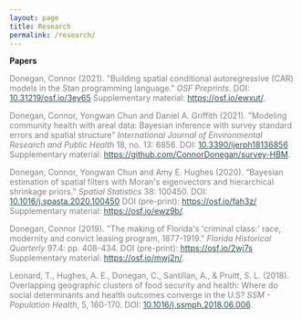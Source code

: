 ```yaml
---
layout: page
title: Research
permalink: /research/
---
```


**Papers**

<p style="color:Gray">Donegan, Connor (2021). "Building spatial conditional autoregressive (CAR) models in the Stan programming language." <em>OSF Preprints</em>. DOI: <a style="color:DarkSlateGray" href="https://osf.io/3ey65/">10.31219/osf.io/3ey65</a> Supplementary material: <a style="color:DarkSlateGray" href="https://osf.io/ewxut/">https://osf.io/ewxut/</a>.</p>

<p style="color:Gray">Donegan, Connor, Yongwan Chun and Daniel A. Griffith (2021). "Modeling community health with areal data: Bayesian inference with survey standard errors and spatial structure" <em>International Journal of Environmental Research and Public Health</em> 18, no. 13: 6856. DOI: <a style="color:DarkSlateGray" href="https://doi.org/10.3390/ijerph18136856">10.3390/ijerph18136856</a> Supplementary material: <a style="color:DarkSlateGray" href="https://github.com/ConnorDonegan/survey-HBM">https://github.com/ConnorDonegan/survey-HBM</a>.</p>

<p style="color:Gray">Donegan, Connor, Yongwan Chun and Amy E. Hughes (2020). “Bayesian estimation of spatial filters with Moran's eigenvectors and hierarchical shrinkage priors.” <em>Spatial Statistics</em> 38: 100450. DOI: <a style="color:DarkSlateGray" href="https://doi.org/10.1016/j.spasta.2020.100450">10.1016/j.spasta.2020.100450</a> DOI (pre-print): <a style="color:DarkSlateGray" href="https://osf.io/fah3z">https://osf.io/fah3z/</a> Supplementary material: <a style="color:DarkSlateGray" href="https://osf.io/ewz9b/">https://osf.io/ewz9b/</a>.</p>

<p style="color:Gray">Donegan, Connor (2019). "The making of Florida's 'criminal class:' race, modernity and convict leasing program, 1877-1919." <em>Florida Historical Quarterly</em> 97.4: pp. 408-434. DOI (pre-print): <a style="color:DarkSlateGray" href="https://osf.io/2wj7s" download>https://osf.io/2wj7s</a> Supplementary material: <a style="color:DarkSlateGray" href="https://osf.io/mwj2n/" download>https://osf.io/mwj2n/</a>.</p>

<p style="color:Gray">Leonard, T., Hughes, A. E., Donegan, C., Santillan, A., &amp; Pruitt, S. L. (2018). Overlapping geographic clusters of food security and health: Where do social determinants and health outcomes converge in the U.S? <em>SSM - Population Health</em>, 5, 160-170. DOI: <a style="color:DarkSlateGray" href="https://doi.org/10.1016/j.ssmph.2018.06.006">10.1016/j.ssmph.2018.06.006</a>.</p>

